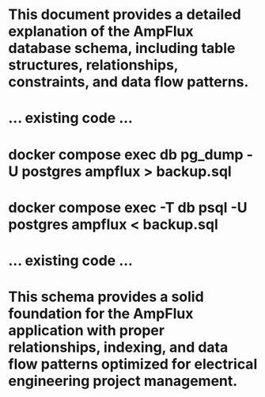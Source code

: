 # This document provides a detailed explanation of the AmpFlux database schema, including table structures, relationships, constraints, and data flow patterns.

# ... existing code ...

# docker compose exec db pg_dump -U postgres ampflux > backup.sql

# docker compose exec -T db psql -U postgres ampflux < backup.sql

# ... existing code ...

# This schema provides a solid foundation for the AmpFlux application with proper relationships, indexing, and data flow patterns optimized for electrical engineering project management.
